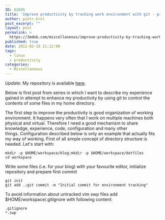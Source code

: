```yaml
---
ID: 62685
title: 'Improve productivity by tracking work environment with git - preparation'
author: piotr.krol
post_excerpt: ""
layout: post
permalink: >
  https://3mdeb.com/miscellaneous/improve-productivity-by-tracking-work-environment-with-git-preparation/
published: true
date: 2012-02-19 21:12:00
tags:
  - linux
  - productivity
categories:
  - Miscellaneous
---
```

*Update*: My repository is available [here][1].

 Below is first post from series in which I want to describe my experience
 gained in attempt to enhance my productivity by using git to control the
 contents of some files in my home directory. 

 The first step to improve the productivity is good organization of working
 environment. It happens very often that I work on multiple machines both
 physical and virtual. Therefore I need a good mechanism to share knowledge,
 experience, code, configuration and many other things. Configuration described
 below is only an example that actually fits my way of working. First of all
 simple concept of directory structure is needed. Let's start with:

    mkdir -p $HOME/workspace/blog;mkdir -p $HOME/workspace/dotfiles
    cd workspace

Write some files (i.e. for your blog) with your favourite editor, initialize
repository and prepare first commit

    git init
    git add .;git commit -m "Initial commit for environment tracking"

To avoid information about untracked vim swp files add
$HOME/workspace/.gitignore with following content:

    .gitignore
    *.swp

 [1]: https://github.com/pietrushnic/workspace.git
